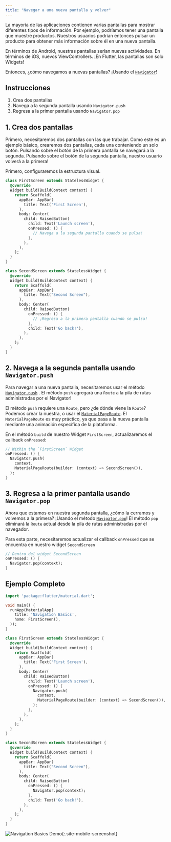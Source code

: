 ```yaml
---
title: "Navegar a una nueva pantalla y volver"
---
```


La mayoría de las aplicaciones contienen varias pantallas para mostrar diferentes tipos de 
información. Por ejemplo, podríamos tener una pantalla que muestre productos. Nuestros usuarios 
podrían entonces pulsar un producto para obtener más información sobre él en una nueva pantalla.

En términos de Android, nuestras pantallas serían nuevas actividades. En términos de iOS, 
nuevos ViewControllers. ¡En Flutter, las pantallas son solo Widgets!

Entonces, ¿cómo navegamos a nuevas pantallas? ¡Usando el [`Navigator`](https://docs.flutter.io/flutter/widgets/Navigator-class.html)!

## Instrucciones

  1. Crea dos pantallas
  2. Navega a la segunda pantalla usando `Navigator.push`
  3. Regresa a la primer pantalla usando `Navigator.pop`

## 1.  Crea dos pantallas

Primero, necesitaremos dos pantallas con las que trabajar. Como este es un ejemplo básico, 
crearemos dos pantallas, cada una conteniendo un solo botón. Pulsando sobre el botón de la 
primera pantalla se navegará a la segunda. Pulsando sobre el botón de la segunda pantalla, 
nuestro usuario volverá a la primera!

Primero, configuraremos la estructura visual.

```dart
class FirstScreen extends StatelessWidget {
  @override
  Widget build(BuildContext context) {
    return Scaffold(
      appBar: AppBar(
        title: Text('First Screen'),
      ),
      body: Center(
        child: RaisedButton(
          child: Text('Launch screen'),
          onPressed: () {
            // Navega a la segunda pantalla cuando se pulsa!
          },
        ),
      ),
    );
  }
}

class SecondScreen extends StatelessWidget {
  @override
  Widget build(BuildContext context) {
    return Scaffold(
      appBar: AppBar(
        title: Text("Second Screen"),
      ),
      body: Center(
        child: RaisedButton(
          onPressed: () {
            // ¡Regresa a la primera pantalla cuando se pulsa!
          },
          child: Text('Go back!'),
        ),
      ),
    );
  }
}
```

## 2. Navega a la segunda pantalla usando `Navigator.push`

Para navegar a una nueva pantalla, necesitaremos usar el método 
[`Navigator.push`](https://docs.flutter.io/flutter/widgets/Navigator/push.html) 
. El método `push` agregará una `Route` a la pila de rutas administradas 
por el Navigator!

El método `push` requiere una `Route`, pero ¿de dónde viene la `Route`? 
Podemos crear la nuestra, o usar el [`MaterialPageRoute`](https://docs.flutter.io/flutter/material/MaterialPageRoute-class.html). 
El `MaterialPageRoute` es muy práctico, ya que pasa a la nueva pantalla mediante 
una animación específica de la plataforma. 

En el método `build` de nuestro Widget `FirstScreen`, actualizaremos el 
callback `onPressed`:

<!-- skip -->
```dart
// Within the `FirstScreen` Widget
onPressed: () {
  Navigator.push(
    context,
    MaterialPageRoute(builder: (context) => SecondScreen()),
  );
}
``` 

## 3. Regresa a la primer pantalla usando `Navigator.pop`

Ahora que estamos en nuestra segunda pantalla, ¿cómo la cerramos y volvemos a la primera? 
¡Usando el método [`Navigator.pop`](https://docs.flutter.io/flutter/widgets/Navigator/pop.html)! 
El método `pop` eliminará la `Route` actual desde la pila de rutas administradas por 
el navegador.

Para esta parte, necesitaremos actualizar el callback `onPressed` que se encuentra en 
nuestro widget `SecondScreen` 

<!-- skip -->
```dart
// Dentro del widget SecondScreen
onPressed: () {
  Navigator.pop(context);
}
```    

## Ejemplo Completo

```dart
import 'package:flutter/material.dart';

void main() {
  runApp(MaterialApp(
    title: 'Navigation Basics',
    home: FirstScreen(),
  ));
}

class FirstScreen extends StatelessWidget {
  @override
  Widget build(BuildContext context) {
    return Scaffold(
      appBar: AppBar(
        title: Text('First Screen'),
      ),
      body: Center(
        child: RaisedButton(
          child: Text('Launch screen'),
          onPressed: () {
            Navigator.push(
              context,
              MaterialPageRoute(builder: (context) => SecondScreen()),
            );
          },
        ),
      ),
    );
  }
}

class SecondScreen extends StatelessWidget {
  @override
  Widget build(BuildContext context) {
    return Scaffold(
      appBar: AppBar(
        title: Text("Second Screen"),
      ),
      body: Center(
        child: RaisedButton(
          onPressed: () {
            Navigator.pop(context);
          },
          child: Text('Go back!'),
        ),
      ),
    );
  }
}
```

![Navigation Basics Demo](/images/cookbook/navigation-basics.gif){:.site-mobile-screenshot}
